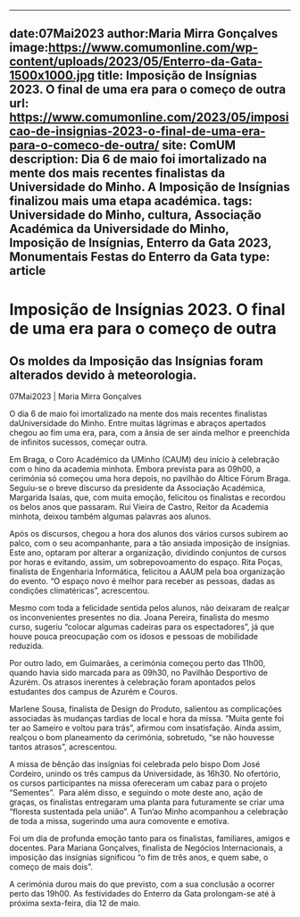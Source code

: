 
---
date:07Mai2023
author:Maria Mirra Gonçalves
image:https://www.comumonline.com/wp-content/uploads/2023/05/Enterro-da-Gata-1500x1000.jpg
title: Imposição de Insígnias 2023. O final de uma era para o começo de outra
url: https://www.comumonline.com/2023/05/imposicao-de-insignias-2023-o-final-de-uma-era-para-o-comeco-de-outra/
site: ComUM
description: Dia 6 de maio foi imortalizado na mente dos mais recentes finalistas da Universidade do Minho. A Imposição de Insígnias finalizou mais uma etapa académica.
tags: Universidade do Minho, cultura, Associação Académica da Universidade do Minho, Imposição de Insígnias, Enterro da Gata 2023, Monumentais Festas do Enterro da Gata
type: article
---


# Imposição de Insígnias 2023. O final de uma era para o começo de outra

## Os moldes da Imposição das Insígnias foram alterados devido à meteorologia.

07Mai2023 | Maria Mirra Gonçalves

O dia 6 de maio foi imortalizado na mente dos mais recentes finalistas daUniversidade do Minho. Entre muitas lágrimas e abraços apertados chegou ao fim uma era, para, com a ânsia de ser ainda melhor e preenchida de infinitos sucessos, começar outra.

Em Braga, o Coro Académico da UMinho (CAUM) deu início à celebração com o hino da academia minhota. Embora prevista para as 09h00, a cerimónia só começou uma hora depois, no pavilhão do Altice Fórum Braga. Seguiu-se o breve discurso da presidente da Associação Académica, Margarida Isaías, que, com muita emoção, felicitou os finalistas e recordou os belos anos que passaram. Rui Vieira de Castro, Reitor da Academia minhota, deixou também algumas palavras aos alunos.

Após os discursos, chegou a hora dos alunos dos vários cursos subirem ao palco, com o seu acompanhante, para a tão ansiada imposição de insígnias. Este ano, optaram por alterar a organização, dividindo conjuntos de cursos por horas e evitando, assim, um sobrepovoamento do espaço. Rita Poças, finalista de Engenharia Informática, felicitou a AAUM pela boa organização do evento. “O espaço novo é melhor para receber as pessoas, dadas as condições climatéricas”, acrescentou.

Mesmo com toda a felicidade sentida pelos alunos, não deixaram de realçar os inconvenientes presentes no dia. Joana Pereira, finalista do mesmo curso, sugeriu “colocar algumas cadeiras para os espectadores”, já que houve pouca preocupação com os idosos e pessoas de mobilidade reduzida.

Por outro lado, em Guimarães, a cerimónia começou perto das 11h00, quando havia sido marcada para as 09h30, no Pavilhão Desportivo de Azurém. Os atrasos inerentes à celebração foram apontados pelos estudantes dos campus de Azurém e Couros.

Marlene Sousa, finalista de Design do Produto, salientou as complicações associadas às mudanças tardias de local e hora da missa. “Muita gente foi ter ao Sameiro e voltou para trás”, afirmou com insatisfação. Ainda assim, realçou o bom planeamento da cerimónia, sobretudo, “se não houvesse tantos atrasos”, acrescentou.

A missa de bênção das insígnias foi celebrada pelo bispo Dom José Cordeiro, unindo os três campus da Universidade, às 16h30. No ofertório, os cursos participantes na missa ofereceram um cabaz para o projeto “Sementes”.  Para além disso, e seguindo o mote deste ano, ação de graças, os finalistas entregaram uma planta para futuramente se criar uma “floresta sustentada pela união”. A Tun’ao Minho acompanhou a celebração de toda a missa, sugerindo uma aura comovente e emotiva.

Foi um dia de profunda emoção tanto para os finalistas, familiares, amigos e docentes. Para Mariana Gonçalves, finalista de Negócios Internacionais, a imposição das insígnias significou “o fim de três anos, e quem sabe, o começo de mais dois”.

A cerimónia durou mais do que previsto, com a sua conclusão a ocorrer perto das 19h00. As festividades do Enterro da Gata prolongam-se até à próxima sexta-feira, dia 12 de maio.

